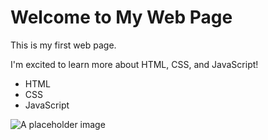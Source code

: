 <!DOCTYPE html>
<html>
<head>
  <title>My First Web Page</title>
</head>
<body>
  <h1>Welcome to My Web Page</h1>
  <p>This is my first web page.</p>
  <p>I'm excited to learn more about HTML, CSS, and JavaScript!</p>
  
  <ul>
    <li>HTML</li>
    <li>CSS</li>
    <li>JavaScript</li>
  </ul>
  
  <img src="https://via.placeholder.com/200x100" alt="A placeholder image">
</body>
</html>
  
